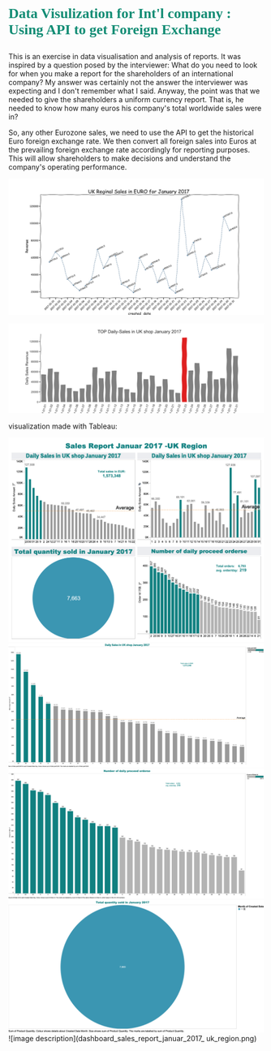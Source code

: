 # <p style="font-family:verdana"> <span style='color: #138d75' > Data Visulization for Int'l company : Using API to get Foreign Exchange</span></p><p style="font-family:'Courier New'"><span style='color: #138d75' >
  
This is an exercise in data visualisation and analysis of reports. It was inspired by a question posed by the interviewer: What do you need to look for when you make a report for the shareholders of an international company? My answer was certainly not the answer the interviewer was expecting and I don't remember what I said. Anyway, the point was that we needed to give the shareholders a uniform currency report. That is, he needed to know how many euros his company's total worldwide sales were in?

So, any other Eurozone sales, we need to use the API to get the historical Euro foreign exchange rate. We then convert all foreign sales into Euros at the prevailing foreign exchange rate accordingly for reporting purposes. This will allow shareholders to make decisions and understand the company's operating performance.
</span></p>

![image description](UK_Reginal_Sales_in_EURO_for_January_2017.png)

![image description](TOP_Daily-Sales_in_UK_shop_January_2017.png)


visualization made with Tableau:

![image description](dashboard_sales_report_januar_2017_uk_region.png)
![image description](Daily-Sales_in_UK_shop_January_2017.png)
![image description](Number_of_daily_proceed_orders.png)
![image description](Total_quantity_sold_in_January_2017.png)
![image description](dashboard_sales_report_januar_2017_ uk_region.png)

